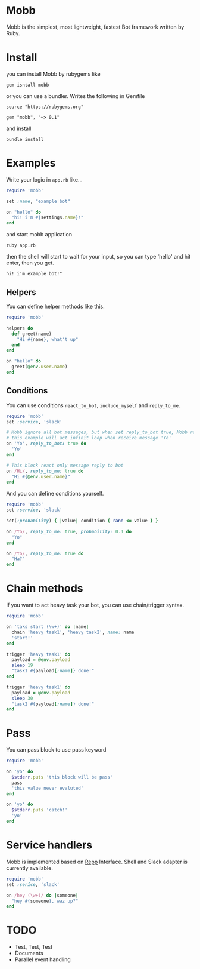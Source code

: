 # Mobb

Mobb is the simplest, most lightweight, fastest Bot framework written by Ruby.

# Install

you can install Mobb by rubygems like

```
gem isntall mobb
```

or you can use a bundler. Writes the following in Gemfile

```
source "https://rubygems.org"

gem "mobb", "~> 0.1"
```

and install

```
bundle install
```

# Examples

Write your logic in `app.rb` like...

```ruby
require 'mobb'

set :name, "example bot"

on "hello" do
  "hi! i'm #{settings.name}!"
end
```

and start mobb application

```
ruby app.rb
```

then the shell will start to wait for your input, so you can type 'hello' and hit enter, then you get.

```
hi! i'm example bot!"
```

## Helpers

You can define helper methods like this.

```ruby
require 'mobb'

helpers do
  def greet(name)
    "Hi #{name}, what't up"
  end
end

on "hello" do
  greet(@env.user.name)
end

```

## Conditions

You can use conditions `react_to_bot`, `include_myself` and `reply_to_me`.

```ruby
require 'mobb'
set :service, 'slack'

# Mobb ignore all bot messages, but when set reply_to_bot true, Mobb react all bot messages
# this example will act infinit loop when receive message 'Yo'
on 'Yo', reply_to_bot: true do
  'Yo'
end

# This block react only message reply to bot
on /Hi/, reply_to_me: true do
  "Hi #{@env.user.name}"
end
```

And you can define conditions yourself.

```ruby
require 'mobb'
set :service, 'slack'

set(:probability) { |value| condition { rand <= value } }

on /Yo/, reply_to_me: true, probability: 0.1 do
  "Yo"
end

on /Yo/, reply_to_me: true do
  "Ha?"
end
```

# Chain methods

If you want to act heavy task your bot, you can use chain/trigger syntax.

```ruby
require 'mobb'

on 'taks start (\w+)' do |name|
  chain 'heavy task1', 'heavy task2', name: name
  'start!'
end

trigger 'heavy task1' do
  payload = @env.payload
  sleep 19
  "task1 #{payload[:name]} done!"
end

trigger 'heavy task1' do
  payload = @env.payload
  sleep 30
  "task2 #{payload[:name]} done!"
end
```

# Pass

You can pass block to use pass keyword

```ruby
require 'mobb'

on 'yo' do
  $stderr.puts 'this block will be pass'
  pass
  'this value never evaluted'
end

on 'yo' do
  $stderr.puts 'catch!'
  'yo'
end
```

# Service handlers

Mobb is implemented based on [Repp](https://github.com/kinoppyd/repp) Interface.
Shell and Slack adapter is currently available.

```ruby
require 'mobb'
set :serice, 'slack'

on /hey (\w+)/ do |someone|
  "hey #{someone}, waz up?"
end
```

# TODO

+ Test, Test, Test
+ Documents
+ Parallel event handling
